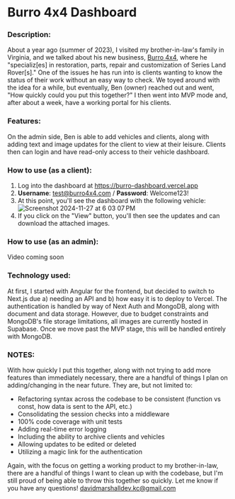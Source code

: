 # Burro 4x4 Dashboard

### Description:
About a year ago (summer of 2023), I visited my brother-in-law's family in Virginia, and we talked about his new business, [Burro 4x4](https://www.burro4x4.com), where he "specializ[es] in restoration, parts, repair and customization of Series Land Rover[s]." One of the issues he has run into is clients wanting to know the status of their work without an easy way to check. We toyed around with the idea for a while, but eventually, Ben (owner) reached out and went, "How quickly could you put this together?" I then went into MVP mode and, after about a week, have a working portal for his clients.

### Features:
On the admin side, Ben is able to add vehicles and clients, along with adding text and image updates for the client to view at their leisure. Clients then can login and have read-only access to their vehicle dashboard.

### How to use (as a client):
1. Log into the dashboard at https://burro-dashboard.vercel.app
2. **Username**: test@burro4x4.com / **Password**: Welcome123!
3. At this point, you'll see the dashboard with the following vehicle:
![Screenshot 2024-11-27 at 6 03 07 PM](https://github.com/user-attachments/assets/2d8a75a7-76fb-4123-867c-2feeacff1321)
4. If you click on the "View" button, you'll then see the updates and can download the attached images.

### How to use (as an admin):
Video coming soon

### Technology used:
At first, I started with Angular for the frontend, but decided to switch to Next.js due a) needing an API and b) how easy it is to deploy to Vercel. The authentication is handled by way of Next Auth and MongoDB, along with document and data storage. However, due to budget constraints and MongoDB's file storage limitations, all images are currently hosted in Supabase. Once we move past the MVP stage, this will be handled entirely with MongoDB.

### NOTES:
With how quickly I put this together, along with not trying to add more features than immediately necessary, there are a handful of things I plan on adding/changing in the near future. They are, but not limited to:

- Refactoring syntax across the codebase to be consistent (function vs const, how data is sent to the API, etc.)
- Consolidating the session checks into a middleware
- 100% code coverage with unit tests
- Adding real-time error logging
- Including the ability to archive clients and vehicles
- Allowing updates to be edited or deleted
- Utilizing a magic link for the authentication

Again, with the focus on getting a working product to my brother-in-law, there are a handful of things I want to clean up with the codebase, but I'm still proud of being able to throw this together so quickly. Let me know if you have any questions! [davidmarshalldev.kc@gmail.com](mailto:davidmarshalldev.kc@gmail.com)
